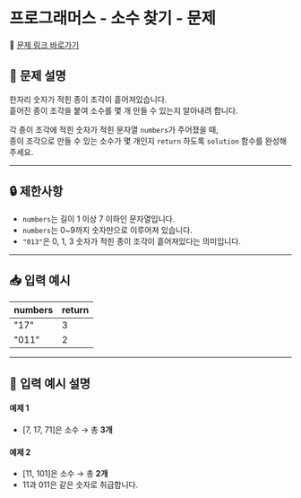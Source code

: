 # 프로그래머스 - 소수 찾기 - 문제

🔗 [문제 링크 바로가기](https://school.programmers.co.kr/learn/courses/30/lessons/42839)

## 📘 문제 설명

한자리 숫자가 적힌 종이 조각이 흩어져있습니다.  
흩어진 종이 조각을 붙여 소수를 몇 개 만들 수 있는지 알아내려 합니다.

각 종이 조각에 적힌 숫자가 적힌 문자열 `numbers`가 주어졌을 때,  
종이 조각으로 만들 수 있는 소수가 몇 개인지 `return` 하도록 `solution` 함수를 완성해주세요.

---

## 🔒 제한사항

- `numbers`는 길이 1 이상 7 이하인 문자열입니다.
- `numbers`는 0~9까지 숫자만으로 이루어져 있습니다.
- `"013"`은 0, 1, 3 숫자가 적힌 종이 조각이 흩어져있다는 의미입니다.

---

## 📥 입력 예시

| numbers | return |
| ------- | ------ |
| "17"    | 3      |
| "011"   | 2      |

---

## 📌 입력 예시 설명

#### 예제 1

- [7, 17, 71]은 소수 → 총 **3개**

#### 예제 2

- [11, 101]은 소수 → 총 **2개**
- 11과 011은 같은 숫자로 취급합니다.
